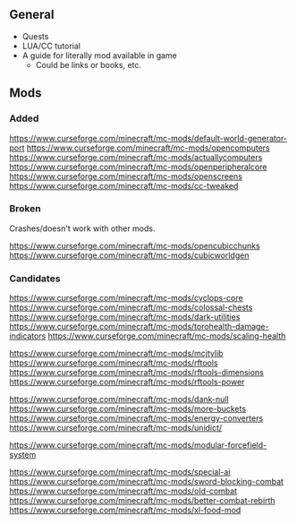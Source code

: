 ## General

- Quests
- LUA/CC tutorial
- A guide for literally mod available in game
  - Could be links or books, etc.

## Mods

### Added

https://www.curseforge.com/minecraft/mc-mods/default-world-generator-port
https://www.curseforge.com/minecraft/mc-mods/opencomputers
https://www.curseforge.com/minecraft/mc-mods/actuallycomputers
https://www.curseforge.com/minecraft/mc-mods/openperipheralcore
https://www.curseforge.com/minecraft/mc-mods/openscreens
https://www.curseforge.com/minecraft/mc-mods/cc-tweaked

### Broken

Crashes/doesn't work with other mods.

https://www.curseforge.com/minecraft/mc-mods/opencubicchunks
https://www.curseforge.com/minecraft/mc-mods/cubicworldgen

### Candidates


https://www.curseforge.com/minecraft/mc-mods/cyclops-core
https://www.curseforge.com/minecraft/mc-mods/colossal-chests
https://www.curseforge.com/minecraft/mc-mods/dark-utilities
https://www.curseforge.com/minecraft/mc-mods/torohealth-damage-indicators
https://www.curseforge.com/minecraft/mc-mods/scaling-health

https://www.curseforge.com/minecraft/mc-mods/mcjtylib
https://www.curseforge.com/minecraft/mc-mods/rftools
https://www.curseforge.com/minecraft/mc-mods/rftools-dimensions
https://www.curseforge.com/minecraft/mc-mods/rftools-power


https://www.curseforge.com/minecraft/mc-mods/dank-null
https://www.curseforge.com/minecraft/mc-mods/more-buckets
https://www.curseforge.com/minecraft/mc-mods/energy-converters
https://www.curseforge.com/minecraft/mc-mods/unidict/

https://www.curseforge.com/minecraft/mc-mods/modular-forcefield-system


https://www.curseforge.com/minecraft/mc-mods/special-ai
https://www.curseforge.com/minecraft/mc-mods/sword-blocking-combat
https://www.curseforge.com/minecraft/mc-mods/old-combat
https://www.curseforge.com/minecraft/mc-mods/better-combat-rebirth
https://www.curseforge.com/minecraft/mc-mods/xl-food-mod


